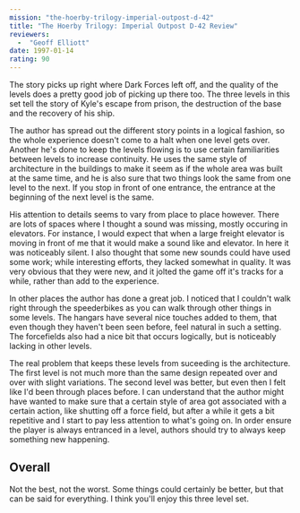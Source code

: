 ```yaml
---
mission: "the-hoerby-trilogy-imperial-outpost-d-42"
title: "The Hoerby Trilogy: Imperial Outpost D-42 Review"
reviewers: 
  -  "Geoff Elliott"
date: 1997-01-14
rating: 90
---
```


The story picks up right where Dark Forces left off, and the quality of the levels does a pretty good job of picking up there too. The three levels in this set tell the story of Kyle's escape from prison, the destruction of the base and the recovery of his ship.

The author has spread out the different story points in a logical fashion, so the whole experience doesn't come to a halt when one level gets over. Another he's done to keep the levels flowing is to use certain familiarities between levels to increase continuity. He uses the same style of architecture in the buildings to make it seem as if the whole area was built at the same time, and he is also sure that two things look the same from one level to the next. If you stop in front of one entrance, the entrance at the beginning of the next level is the same.

His attention to details seems to vary from place to place however. There are lots of spaces where I thought a sound was missing, mostly occuring in elevators. For instance, I would expect that when a large freight elevator is moving in front of me that it would make a sound like and elevator. In here it was noticeably silent. I also thought that some new sounds could have used some work; while interesting efforts, they lacked somewhat in quality. It was very obvious that they were new, and it jolted the game off it's tracks for a while, rather than add to the experience.

In other places the author has done a great job. I noticed that I couldn't walk right through the speederbikes as you can walk through other things in some levels. The hangars have several nice touches added to them, that even though they haven't been seen before, feel natural in such a setting. The forcefields also had a nice bit that occurs logically, but is noticeably lacking in other levels.

The real problem that keeps these levels from suceeding is the architecture. The first level is not much more than the same design repeated over and over with slight variations. The second level was better, but even then I felt like I'd been through places before. I can understand that the author might have wanted to make sure that a certain style of area got associated with a certain action, like shutting off a force field, but after a while it gets a bit repetitive and I start to pay less attention to what's going on. In order ensure the player is always entranced in a level, authors should try to always keep something new happening.

## Overall

Not the best, not the worst. Some things could certainly be better, but that can be said for everything. I think you'll enjoy this three level set.